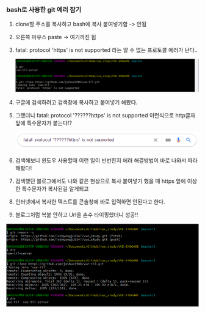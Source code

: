 ### bash로 사용한 git 에러 잡기

1. clone할 주소를 복사하고 bash에 복사 붙여넣기함 -> 안됨 
2. 오른쪽 마우스 paste -> 여기까진 됨
3. fatal: protocol 'https' is not supported 라는 알 수 없는 프로토콜 에러가 난다..

   <img src="../img/giterror2.png">
4. 구글에 검색하려고 검색창에 복사하고 붙여넣기 해봤다.
5. 그랬더니 fatal: protocol '??????https' is not supported 이런식으로 http글자 앞에 특수문자가 붙는다!?

    <img src="../img/httperror.PNG">
6. 검색해보니 윈도우 사용할때 이런 일이 빈번한지 에러 해결방법이 바로 나와서 따라해봤다!
7. 검색했던 블로그에서도 나와 같은 현상으로 복사 붙여넣기 했을 때 https 앞에 이상한 특수문자가 복사된걸 알게되고
8. 인터넷에서 복사한 텍스트를 콘솔창에 바로 입력하면 안된다고 한다.
9. 블로그처럼 복붙 안하고 Url을 손수 타이핑했더니 성공!!
  <img src="../img/gitclone.PNG">

